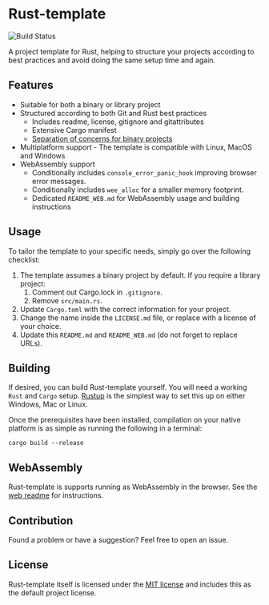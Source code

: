 # Rust-template

![Build Status](https://github.com/zaszi/rust-template/workflows/Rust/badge.svg)

A project template for Rust, helping to structure your projects according to best practices and avoid doing the same setup time and again.

## Features

* Suitable for both a binary or library project
* Structured according to both Git and Rust best practices
    * Includes readme, license, gitignore and gitattributes
    * Extensive Cargo manifest
    * [Separation of concerns for binary projects](https://doc.rust-lang.org/stable/book/ch12-03-improving-error-handling-and-modularity.html?highlight=separation,concerns#separation-of-concerns-for-binary-projects)
* Multiplatform support - The template is compatible with Linux, MacOS and Windows
* WebAssembly support
    * Conditionally includes `console_error_panic_hook` improving browser error messages.
    * Conditionally includes `wee_alloc` for a smaller memory footprint.
    * Dedicated `README_WEB.md` for WebAssembly usage and building instructions

## Usage

To tailor the template to your specific needs, simply go over the following
checklist:

1. The template assumes a binary project by default. If you require a library project:
    1. Comment out Cargo.lock in `.gitignore`.
    1. Remove `src/main.rs`.
1. Update `Cargo.toml` with the correct information for your project.
1. Change the name inside the `LICENSE.md` file, or replace with a license of your choice.
1. Update this `README.md` and `README_WEB.md` (do not forget to replace URLs).


## Building

If desired, you can build Rust-template yourself. You will need a working `Rust` and `Cargo` setup. [Rustup](https://rustup.rs/) is the simplest way to set this up on either Windows, Mac or Linux.

Once the prerequisites have been installed, compilation on your native platform is as simple as running the following in a terminal:

```
cargo build --release
```

## WebAssembly

Rust-template is supports running as WebAssembly in the browser. See the [web readme](https://github.com/zaszi/rust-template/blob/master/README_WEB.md) for instructions.

## Contribution

Found a problem or have a suggestion? Feel free to open an issue.

## License

Rust-template itself is licensed under the [MIT license](https://github.com/zaszi/rust-template/blob/master/LICENSE.md) and includes this as the default project license.

